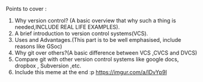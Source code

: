 Points to cover :


1. Why version control? (A basic overview that why such a thing is needed,INCLUDE REAL LIFE EXAMPLES).
2. A brief introduction to version control systems(VCS).
3. Uses and Advantages.(This part is to be well emphasised, include reasons like GSoc)
4. Why git over others?(A basic difference between VCS ,CVCS and DVCS)
5. Compare git with other version control systems like google docs, dropbox , Subversion ,etc.
6. Include this meme at the end :p 
https://imgur.com/a/IDvYp9l

